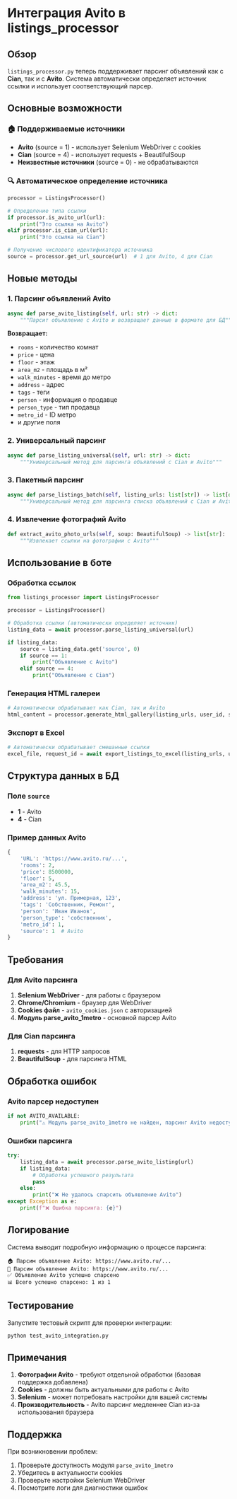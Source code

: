 # Интеграция Avito в listings_processor

## Обзор

`listings_processor.py` теперь поддерживает парсинг объявлений как с **Cian**, так и с **Avito**. Система автоматически определяет источник ссылки и использует соответствующий парсер.

## Основные возможности

### 🏠 Поддерживаемые источники

- **Avito** (source = 1) - использует Selenium WebDriver с cookies
- **Cian** (source = 4) - использует requests + BeautifulSoup
- **Неизвестные источники** (source = 0) - не обрабатываются

### 🔍 Автоматическое определение источника

```python
processor = ListingsProcessor()

# Определение типа ссылки
if processor.is_avito_url(url):
    print("Это ссылка на Avito")
elif processor.is_cian_url(url):
    print("Это ссылка на Cian")

# Получение числового идентификатора источника
source = processor.get_url_source(url)  # 1 для Avito, 4 для Cian
```

## Новые методы

### 1. Парсинг объявлений Avito

```python
async def parse_avito_listing(self, url: str) -> dict:
    """Парсит объявление с Avito и возвращает данные в формате для БД"""
```

**Возвращает:**
- `rooms` - количество комнат
- `price` - цена
- `floor` - этаж
- `area_m2` - площадь в м²
- `walk_minutes` - время до метро
- `address` - адрес
- `tags` - теги
- `person` - информация о продавце
- `person_type` - тип продавца
- `metro_id` - ID метро
- и другие поля

### 2. Универсальный парсинг

```python
async def parse_listing_universal(self, url: str) -> dict:
    """Универсальный метод для парсинга объявлений с Cian и Avito"""
```

### 3. Пакетный парсинг

```python
async def parse_listings_batch(self, listing_urls: list[str]) -> list[dict]:
    """Универсальный метод для парсинга списка объявлений с Cian и Avito"""
```

### 4. Извлечение фотографий Avito

```python
def extract_avito_photo_urls(self, soup: BeautifulSoup) -> list[str]:
    """Извлекает ссылки на фотографии с Avito"""
```

## Использование в боте

### Обработка ссылок

```python
from listings_processor import ListingsProcessor

processor = ListingsProcessor()

# Обработка ссылки (автоматически определяет источник)
listing_data = await processor.parse_listing_universal(url)

if listing_data:
    source = listing_data.get('source', 0)
    if source == 1:
        print("Объявление с Avito")
    elif source == 4:
        print("Объявление с Cian")
```

### Генерация HTML галереи

```python
# Автоматически обрабатывает как Cian, так и Avito
html_content = processor.generate_html_gallery(listing_urls, user_id, subtitle)
```

### Экспорт в Excel

```python
# Автоматически обрабатывает смешанные ссылки
excel_file, request_id = await export_listings_to_excel(listing_urls, user_id)
```

## Структура данных в БД

### Поле `source`

- **1** - Avito
- **4** - Cian

### Пример данных Avito

```python
{
    'URL': 'https://www.avito.ru/...',
    'rooms': 2,
    'price': 8500000,
    'floor': 5,
    'area_m2': 45.5,
    'walk_minutes': 15,
    'address': 'ул. Примерная, 123',
    'tags': 'Собственник, Ремонт',
    'person': 'Иван Иванов',
    'person_type': 'собственник',
    'metro_id': 1,
    'source': 1  # Avito
}
```

## Требования

### Для Avito парсинга

1. **Selenium WebDriver** - для работы с браузером
2. **Chrome/Chromium** - браузер для WebDriver
3. **Cookies файл** - `avito_cookies.json` с авторизацией
4. **Модуль parse_avito_1metro** - основной парсер Avito

### Для Cian парсинга

1. **requests** - для HTTP запросов
2. **BeautifulSoup** - для парсинга HTML

## Обработка ошибок

### Avito парсер недоступен

```python
if not AVITO_AVAILABLE:
    print("⚠️ Модуль parse_avito_1metro не найден, парсинг Avito недоступен")
```

### Ошибки парсинга

```python
try:
    listing_data = await processor.parse_avito_listing(url)
    if listing_data:
        # Обработка успешного результата
        pass
    else:
        print("❌ Не удалось спарсить объявление Avito")
except Exception as e:
    print(f"❌ Ошибка парсинга: {e}")
```

## Логирование

Система выводит подробную информацию о процессе парсинга:

```
🏠 Парсим объявление Avito: https://www.avito.ru/...
🔄 Парсим объявление Avito: https://www.avito.ru/...
✅ Объявление Avito успешно спарсено
📊 Всего успешно спарсено: 1 из 1
```

## Тестирование

Запустите тестовый скрипт для проверки интеграции:

```bash
python test_avito_integration.py
```

## Примечания

1. **Фотографии Avito** - требуют отдельной обработки (базовая поддержка добавлена)
2. **Cookies** - должны быть актуальными для работы с Avito
3. **Selenium** - может потребовать настройки для вашей системы
4. **Производительность** - Avito парсинг медленнее Cian из-за использования браузера

## Поддержка

При возникновении проблем:

1. Проверьте доступность модуля `parse_avito_1metro`
2. Убедитесь в актуальности cookies
3. Проверьте настройки Selenium WebDriver
4. Посмотрите логи для диагностики ошибок
